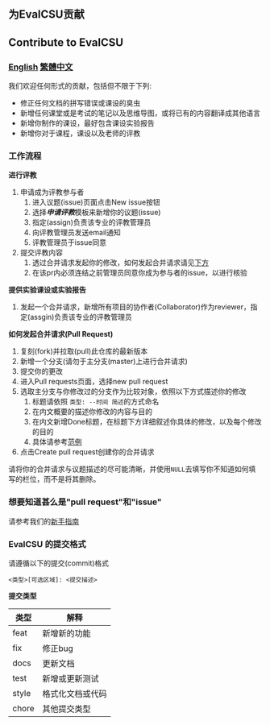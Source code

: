 ## 为EvalCSU贡献
## Contribute to EvalCSU
### [English](CONTRIBUTION.md) [繁體中文](CONTRIBUTION_zh_tradition.md)

我们欢迎任何形式的贡献，包括但不限于下列:

- 修正任何文档的拼写错误或课设的臭虫
- 新增任何课堂或是考试的笔记以及思维导图，或将已有的内容翻译成其他语言
- 新增你制作的课设，最好包含课设实验报告
- 新增你对于课程，课设以及老师的评教

### 工作流程
**进行评教**
1. 申请成为评教参与者
   1. 进入议题(issue)页面点击New issue按钮
   2. 选择***申请评教***模板来新增你的议题(issue)
   3. 指定(assign)负责该专业的评教管理员
   4. 向评教管理员发送email通知
   5. 评教管理员于issue同意
2. 提交评教内容
   1. 透过合并请求发起你的修改，如何发起合并请求请见[下方](#28-)
   2. 在该pr内必须连结之前管理员同意你成为参与者的issue，以进行核验

**提供实验课设或实验报告**
 
1. 发起一个合并请求，新增所有项目的协作者(Collaborator)作为reviewer，指定(assgin)负责该专业的评教管理员

**如何发起合并请求(Pull Request)**

1. 复刻(fork)并拉取(pull)此仓库的最新版本
2. 新增一个分支(请勿于主分支(master)上进行合并请求)
3. 提交你的更改
4. 进入Pull requests页面，选择new pull request
5. 选取主分支与你修改过的分支作为比较对象，依照以下方式描述你的修改
   1. 标题请依照 ```类型: --时间 简述```的方式命名
   2. 在内文概要的描述你修改的内容与目的
   3. 在内文新增Done标题，在标题下方详细叙述你具体的修改，以及每个修改的目的
   4. 具体请参考[范例](https://github.com/Jacob953/evalcsu/pull/3)
6. 点击Create pull request创建你的合并请求

请将你的合并请求与议题描述的尽可能清晰，并使用`NULL`去填写你不知道如何填写的栏位，而不是将其删除。

### 想要知道甚么是"pull request"和"issue"
请参考我们的[新手指南](NOOBGUIDE.md)

### EvalCSU 的提交格式

请遵循以下的提交(commit)格式

```
<类型>[可选区域]: <提交描述>
```

**提交类型**

  <table margin="center">
    <thead>
        <tr>
            <th>类型</th>
          	<th>解释</th>
        </tr>
    </thead>
    <tbody>
        <tr>
            <td>feat</td>
            <td>新增新的功能</td>
        </tr>
      	<tr>
            <td>fix</td>
            <td>修正bug</td>
     		</tr>
     	 	<tr>
            <td>docs</td>
            <td>更新文档</td>
      	</tr>
      	<tr>
            <td>test</td>
            <td>新增或更新测试</td>
      	</tr>
      	<tr>
            <td>style</td>
            <td>格式化文档或代码</td>
      	</tr>
      	<tr>
            <td>chore</td>
            <td>其他提交类型</td>
      	</tr>
    </tbody>
  </table>
</div>


